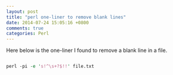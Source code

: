 ```yaml
---
layout: post
title: "perl one-liner to remove blank lines"
date: 2014-07-24 15:05:16 +0800
comments: true
categories: Perl
---
```

Here below is the one-liner I found to remove a blank line in a file.   

```perl  

perl -pi -e 's!^\s+?$!!' file.txt  

```